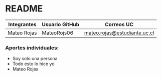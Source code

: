# README


| Integrantes | Usuario GitHub | Correos UC |
| --- | --- | --- |
| Mateo Rojas | MateoRojs06 | mateo.rojas@estudiante.uc.cl |

### Aportes individuales:
- Soy solo una persona
- Todo esto lo hice yo 
- Mateo Rojas
